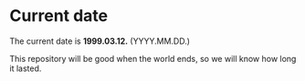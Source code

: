 # Current date

The current date is **1999.03.12.** (YYYY.MM.DD.)

This repository will be good when the world ends, so we will know how long it lasted.